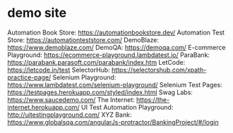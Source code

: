 # demo site

Automation Book Store: https://automationbookstore.dev/
Automation Test Store: https://automationteststore.com/
DemoBlaze: https://www.demoblaze.com/
DemoQA: https://demoqa.com/
E-commerce Playground: https://ecommerce-playground.lambdatest.io/
ParaBank: https://parabank.parasoft.com/parabank/index.htm
LetCode: https://letcode.in/test
SelectorHub: https://selectorshub.com/xpath-practice-page/
Selenium Playground: https://www.lambdatest.com/selenium-playground/
Selenium Test Pages: https://testpages.herokuapp.com/styled/index.html
Swag Labs: https://www.saucedemo.com/
The Internet: https://the-internet.herokuapp.com/
UI Test Automation Playground: http://uitestingplayground.com/
XYZ Bank: https://www.globalsqa.com/angularJs-protractor/BankingProject/#/login
